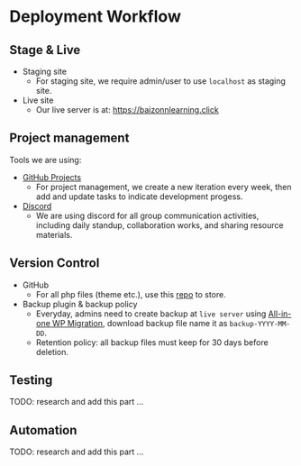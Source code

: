 # Deployment Workflow
## Stage & Live
- Staging site
  - For staging site, we require admin/user to use `localhost` as staging site.
- Live site
  - Our live server is at: https://baizonnlearning.click
## Project management
Tools we are using:
- [GitHub Projects](https://github.com/orgs/CMS-A2-Group-J/projects/1)
  - For project management, we create a new iteration every week, then add and update tasks to indicate development progess.
- [Discord](https://discord.gg/82SSbSvv)
  - We are using discord for all group communication activities, including daily standup, collaboration works, and sharing resource materials.

## Version Control
- GitHub
  - For all php files (theme etc.), use this [repo](https://github.com/cMS-A2-Group-J/a2) to store.
- Backup plugin & backup policy
  - Everyday, admins need to create backup at `live server` using [All-in-one WP Migration](https://wordpress.org/plugins/all-in-one-wp-migration/), download backup file name it as `backup-YYYY-MM-DD`.
  - Retention policy: all backup files must keep for 30 days before deletion.

## Testing
TODO: research and add this part ...
## Automation
TODO: research and add this part ...